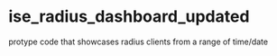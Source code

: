 # ise_radius_dashboard_updated
protype code that showcases radius clients from a range of time/date
